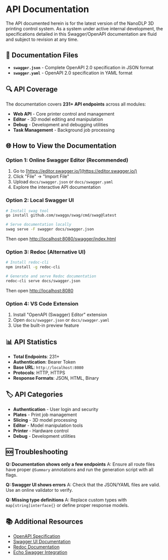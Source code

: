 # API Documentation

The API documented herein is for the latest version of the NanoDLP 3D printing control system. As a system under active internal development, the specifications detailed in this Swagger/OpenAPI documentation are fluid and subject to revision at any time.

## 📁 Documentation Files

- **`swagger.json`** - Complete OpenAPI 2.0 specification in JSON format
- **`swagger.yaml`** - OpenAPI 2.0 specification in YAML format  

## 🔍 API Coverage

The documentation covers **231+ API endpoints** across all modules:

- **Web API** - Core printer control and management
- **Editor** - 3D model editing and manipulation
- **Debug** - Development and debugging utilities
- **Task Management** - Background job processing

## 🌐 How to View the Documentation

### Option 1: Online Swagger Editor (Recommended)
1. Go to [https://editor.swagger.io/](https://editor.swagger.io/)
2. Click "File" → "Import File"
3. Upload `docs/swagger.json` or `docs/swagger.yaml`
4. Explore the interactive API documentation

### Option 2: Local Swagger UI
```bash
# Install swag tool
go install github.com/swaggo/swag/cmd/swag@latest

# Serve documentation locally
swag serve -F swagger docs/swagger.json
```
Then open [http://localhost:8080/swagger/index.html](http://localhost:8080/swagger/index.html)

### Option 3: Redoc (Alternative UI)
```bash
# Install redoc-cli
npm install -g redoc-cli

# Generate and serve Redoc documentation
redoc-cli serve docs/swagger.json
```
Then open [http://localhost:8080](http://localhost:8080)

### Option 4: VS Code Extension
1. Install "OpenAPI (Swagger) Editor" extension
2. Open `docs/swagger.json` or `docs/swagger.yaml`
3. Use the built-in preview feature

## 📊 API Statistics

- **Total Endpoints**: 231+
- **Authentication**: Bearer Token
- **Base URL**: `http://localhost:8080`
- **Protocols**: HTTP, HTTPS
- **Response Formats**: JSON, HTML, Binary

## 🏷️ API Categories

- **Authentication** - User login and security
- **Plates** - Print job management
- **Slicing** - 3D model processing
- **Editor** - Model manipulation tools
- **Printer** - Hardware control
- **Debug** - Development utilities


## 🆘 Troubleshooting

**Q: Documentation shows only a few endpoints**
A: Ensure all route files have proper `@Summary` annotations and run the generation script with all flags.

**Q: Swagger UI shows errors**
A: Check that the JSON/YAML files are valid. Use an online validator to verify.

**Q: Missing type definitions**
A: Replace custom types with `map[string]interface{}` or define proper response models.

## 📚 Additional Resources

- [OpenAPI Specification](https://swagger.io/specification/)
- [Swagger UI Documentation](https://swagger.io/tools/swagger-ui/)
- [Redoc Documentation](https://redoc.ly/)
- [Echo Swagger Integration](https://github.com/swaggo/echo-swagger)
